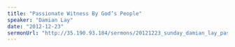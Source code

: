 ```yaml
---
title: "Passionate Witness By God’s People"
speaker: "Damian Lay"
date: "2012-12-23"
sermonUrl: "http://35.190.93.184/sermons/20121223_sunday_damian_lay_passionate_witness_by_gods_people.mp3"
---
```

